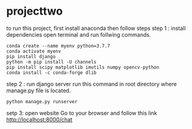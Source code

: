 # projecttwo
to run this project, first install anaconda then follow steps 
step 1 : install dependencies
open terminal and run follwing commands.
```
conda create --name myenv python=3.7.7
conda activate myenv
pip install django
python -m pip install -U channels
pip install scipy matplotlib imutils numpy opencv-python
conda install -c conda-forge dlib
```
step 2 : run django server
run this command in root directory where manage.py file is located.

```
python manage.py runserver

```
setp 3: open website
Go to your browser and follow this link [http://localhost:8000/chat](http://localhost:8000/chat)



